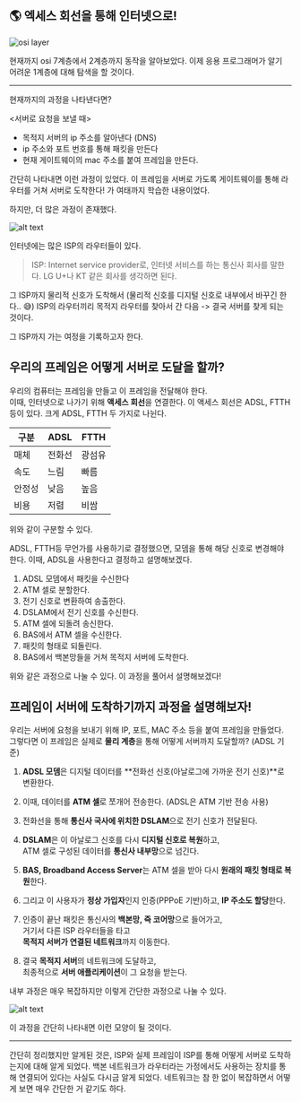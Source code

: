 ## 🌎 엑세스 회선을 통해 인터넷으로!

![osi layer](https://media.licdn.com/dms/image/v2/C4D12AQEc0lU2uKp_Rw/article-inline_image-shrink_1000_1488/article-inline_image-shrink_1000_1488/0/1614288063215?e=1748476800&v=beta&t=eXQ7bACDXxHauy7mvnpCCcAJslAG5QcBlTk_cEvx36E)

현재까지 osi 7계층에서 2계층까지 동작을 알아보았다. 이제 응용 프로그래머가 알기 어려운 1계층에 대해 탐색을 할 것이다.

---

현재까지의 과정을 나타낸다면?  

<서버로 요청을 보낼 때>
- 목적지 서버의 ip 주소를 알아낸다 (DNS)
- ip 주소와 포트 번호를 통해 패킷을 만든다 
- 현재 게이트웨이의 mac 주소를 붙여 프레임을 만든다.

간단히 나타내면 이런 과정이 있었다. 이 프레임을 서버로 가도록 게이트웨이를 통해 라우터를 거쳐 서버로 도착한다! 가 여태까지 학습한 내용이었다.

하지만, 더 많은 과정이 존재했다. 

![alt text](https://www.conniq.com/images/Access_ADSL.gif)

인터넷에는 많은 ISP의 라우터들이 있다.   
> ISP: Internet service provider로, 인터넷 서비스를 하는 통신사 회사를 말한다. LG U+나 KT 같은 회사를 생각하면 된다.

그 ISP까지 물리적 신호가 도착해서 (물리적 신호를 디지털 신호로 내부에서 바꾸긴 한다.. 😅) ISP의 라우터끼리 목적지 라우터를 찾아서 간 다음 -> 결국 서버를 찾게 되는 것이다. 

그 ISP까지 가는 여정을 기록하고자 한다.

## 우리의 프레임은 어떻게 서버로 도달을 할까?
우리의 컴퓨터는 프레임을 만들고 이 프레임을 전달해야 한다.  
이때, 인터넷으로 나가기 위해 **액세스 회선**을 연결한다. 이 액세스 회선은 ADSL, FTTH 등이 있다. 크게 ADSL, FTTH 두 가지로 나뉜다.

| 구분   | ADSL       | FTTH        |
|--------|------------|-------------|
| 매체   | 전화선     | 광섬유       |
| 속도   | 느림       | 빠름         |
| 안정성 | 낮음       | 높음         |
| 비용   | 저렴       | 비쌈         |

위와 같이 구분할 수 있다.

ADSL, FTTH등 무언가를 사용하기로 결정했으면, 모뎀을 통해 해당 신호로 변경해야 한다. 이때, ADSL을 사용한다고 결정하고 설명해보겠다.

1. ADSL 모뎀에서 패킷을 수신한다
2. ATM 셀로 분할한다.
3. 전기 신호로 변환하여 송출한다.
4. DSLAM에서 전기 신호를 수신한다.
5. ATM 셀에 되돌려 송신한다.
6. BAS에서 ATM 셀을 수신한다.
7. 패킷의 형태로 되돌린다.
8. BAS에서 백본망들을 거쳐 목적지 서버에 도착한다. 

위와 같은 과정으로 나눌 수 있다.
이 과정을 풀어서 설명해보겠다!

## 프레임이 서버에 도착하기까지 과정을 설명해보자!

우리는 서버에 요청을 보내기 위해 IP, 포트, MAC 주소 등을 붙여 프레임을 만들었다. 그렇다면 이 프레임은 실제로 **물리 계층**을 통해 어떻게 서버까지 도달할까? (ADSL 기준)

1. **ADSL 모뎀**은 디지털 데이터를 **전화선 신호(아날로그에 가까운 전기 신호)**로 변환한다.  
2. 이때, 데이터를 **ATM 셀**로 쪼개어 전송한다. (ADSL은 ATM 기반 전송 사용)
3. 전화선을 통해 **통신사 국사에 위치한 DSLAM**으로 전기 신호가 전달된다.

4. **DSLAM**은 이 아날로그 신호를 다시 **디지털 신호로 복원**하고,  
   ATM 셀로 구성된 데이터를 **통신사 내부망**으로 넘긴다.
5. **BAS, Broadband Access Server**는 ATM 셀을 받아 다시 **원래의 패킷 형태로 복원**한다.
6. 그리고 이 사용자가 **정상 가입자**인지 인증(PPPoE 기반)하고, **IP 주소도 할당**한다.

7. 인증이 끝난 패킷은 통신사의 **백본망, 즉 코어망**으로 들어가고,  
   거기서 다른 ISP 라우터들을 타고  
   **목적지 서버가 연결된 네트워크**까지 이동한다.

8. 결국 **목적지 서버**의 네트워크에 도달하고,  
   최종적으로 **서버 애플리케이션**이 그 요청을 받는다.

내부 과정은 매우 복잡하지만 이렇게 간단한 과정으로 나눌 수 있다. 

![alt text](https://versatek.com/wp-content/uploads/2022/09/DSLAM-application-diagram.png)

이 과정을 간단히 나타내면 이런 모양이 될 것이다.

---

간단히 정리했지만 알게된 것은, ISP와 실제 프레임이 ISP를 통해 어떻게 서버로 도착하는지에 대해 알게 되었다. 백본 네트워크가 라우터라는 가정에서도 사용하는 장치를 통해 연결되어 있다는 사실도 다시금 알게 되었다. 네트워크는 참 한 없이 복잡하면서 어떻게 보면 매우 간단한 거 같기도 하다. 
